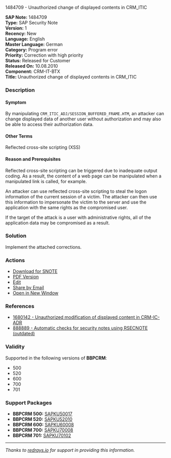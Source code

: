 1484709 - Unauthorized change of displayed contents in CRM_ITIC

**SAP Note:** 1484709  
**Type:** SAP Security Note  
**Version:** 1  
**Recency:** New  
**Language:** English  
**Master Language:** German  
**Category:** Program error  
**Priority:** Correction with high priority  
**Status:** Released for Customer  
**Released On:** 10.08.2010  
**Component:** CRM-IT-BTX  
**Title:** Unauthorized change of displayed contents in CRM_ITIC

### Description

#### Symptom
By manipulating `CRM_ITIC_ADJ/SESSION_BUFFERED_FRAME.HTM`, an attacker can change displayed data of another user without authorization and may also be able to access their authorization data.

#### Other Terms
Reflected cross-site scripting (XSS)

#### Reason and Prerequisites
Reflected cross-site scripting can be triggered due to inadequate output coding. As a result, the content of a web page can be manipulated when a manipulated link is called, for example.

An attacker can use reflected cross-site scripting to steal the logon information of the current session of a victim. The attacker can then use this information to impersonate the victim to the server and use the application with the same rights as the compromised user.

If the target of the attack is a user with administrative rights, all of the application data may be compromised as a result.

### Solution
Implement the attached corrections.

### Actions
- [Download for SNOTE](https://notesdownloads.sap.com/note/0040000008785302017)
- [PDF Version](https://userapps.support.sap.com/sap/support/sfm/notes/print/0001484709?language=en-US&token=DD1BA3D7A7526949F440F858054E8633)
- [Edit](https://me.sap.com/sap/support/notes/edit/0001484709)
- [Share by Email](https://me.sap.com/notes/0001484709/share)  
- [Open in New Window](https://me.sap.com/notes/0001484709)

### References
- [1680142 - Unauthorized modification of displayed content in CRM-IC-ADR](https://me.sap.com/notes/1680142)
- [888889 - Automatic checks for security notes using RSECNOTE (outdated)](https://me.sap.com/notes/888889)

### Validity
Supported in the following versions of **BBPCRM**:
- 500
- 520
- 600
- 700
- 701

### Support Packages
- **BBPCRM 500:** [SAPKU50017](https://me.sap.com/supportpackage/SAPKU50017)
- **BBPCRM 520:** [SAPKU52010](https://me.sap.com/supportpackage/SAPKU52010)
- **BBPCRM 600:** [SAPKU60008](https://me.sap.com/supportpackage/SAPKU60008)
- **BBPCRM 700:** [SAPKU70008](https://me.sap.com/supportpackage/SAPKU70008)
- **BBPCRM 701:** [SAPKU70102](https://me.sap.com/supportpackage/SAPKU70102)

---

*Thanks to [redrays.io](https://redrays.io) for support in providing this information.*